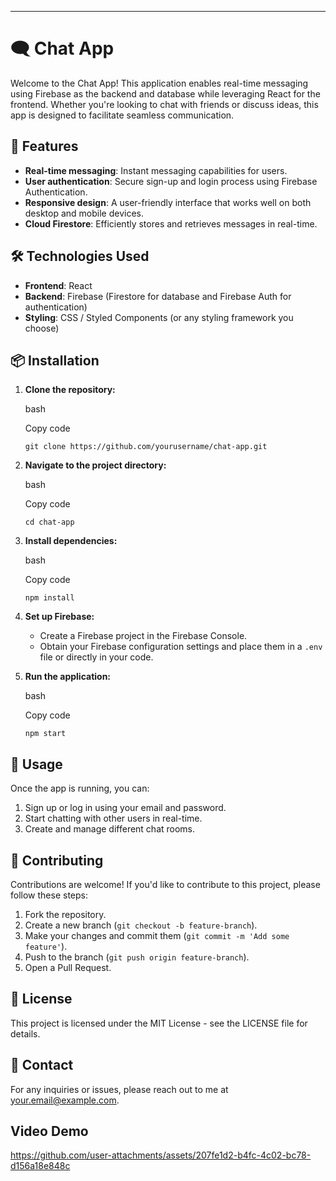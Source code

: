 
----------

# 🗨️ Chat App

Welcome to the Chat App! This application enables real-time messaging using Firebase as the backend and database while leveraging React for the frontend. Whether you're looking to chat with friends or discuss ideas, this app is designed to facilitate seamless communication.

## 🚀 Features

-   **Real-time messaging**: Instant messaging capabilities for users.
-   **User authentication**: Secure sign-up and login process using Firebase Authentication.
-   **Responsive design**: A user-friendly interface that works well on both desktop and mobile devices.
-   **Cloud Firestore**: Efficiently stores and retrieves messages in real-time.

## 🛠️ Technologies Used

-   **Frontend**: React
-   **Backend**: Firebase (Firestore for database and Firebase Auth for authentication)
-   **Styling**: CSS / Styled Components (or any styling framework you choose)

## 📦 Installation

1.  **Clone the repository:**
    
    bash
    
    Copy code
    
    `git clone https://github.com/yourusername/chat-app.git` 
    
2.  **Navigate to the project directory:**
    
    bash
    
    Copy code
    
    `cd chat-app` 
    
3.  **Install dependencies:**
    
    bash
    
    Copy code
    
    `npm install` 
    
4.  **Set up Firebase:**
    
    -   Create a Firebase project in the Firebase Console.
    -   Obtain your Firebase configuration settings and place them in a `.env` file or directly in your code.
5.  **Run the application:**
    
    bash
    
    Copy code
    
    `npm start` 
    

## 🎨 Usage

Once the app is running, you can:

1.  Sign up or log in using your email and password.
2.  Start chatting with other users in real-time.
3.  Create and manage different chat rooms.

## 📝 Contributing

Contributions are welcome! If you'd like to contribute to this project, please follow these steps:

1.  Fork the repository.
2.  Create a new branch (`git checkout -b feature-branch`).
3.  Make your changes and commit them (`git commit -m 'Add some feature'`).
4.  Push to the branch (`git push origin feature-branch`).
5.  Open a Pull Request.

## 📄 License

This project is licensed under the MIT License - see the LICENSE file for details.

## 📧 Contact

For any inquiries or issues, please reach out to me at your.email@example.com.
## Video Demo 

https://github.com/user-attachments/assets/207fe1d2-b4fc-4c02-bc78-d156a18e848c


